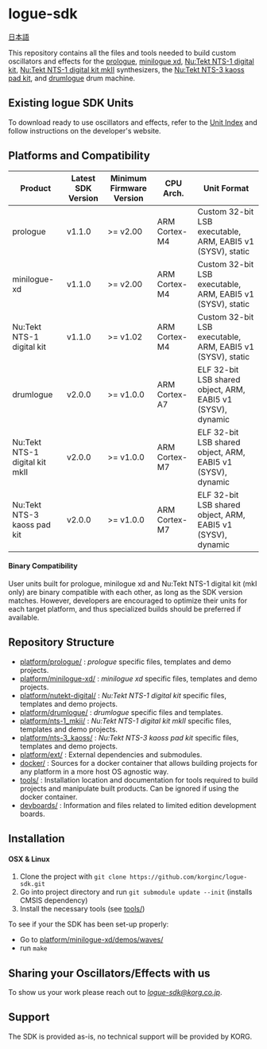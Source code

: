 # logue-sdk 

[日本語](./README_ja.md)

This repository contains all the files and tools needed to build custom oscillators and effects for the [prologue](https://www.korg.com/products/synthesizers/prologue), [minilogue xd](https://www.korg.com/products/synthesizers/minilogue_xd), [Nu:Tekt NTS-1 digital kit](https://www.korg.com/products/dj/nts_1), [Nu:Tekt NTS-1 digital kit mkII](https://www.korg.com/products/synthesizers/nts_1_mk2) synthesizers, the [Nu:Tekt NTS-3 kaoss pad kit](https://www.korg.com/products/dj/nts_3), and [drumlogue](https://www.korg.com/products/drums/drumlogue) drum machine.

## Existing logue SDK Units

To download ready to use oscillators and effects, refer to the [Unit Index](https://korginc.github.io/logue-sdk/unit-index/) and follow instructions on the developer's website.

## Platforms and Compatibility

| Product                        | Latest SDK Version | Minimum Firmware Version | CPU Arch.     | Unit Format                                                 |
|--------------------------------|--------------------|--------------------------|---------------|-------------------------------------------------------------|
| prologue                       | v1.1.0             | >= v2.00                 | ARM Cortex-M4 | Custom 32-bit LSB executable, ARM, EABI5 v1 (SYSV), static  |
| minilogue-xd                   | v1.1.0             | >= v2.00                 | ARM Cortex-M4 | Custom 32-bit LSB executable, ARM, EABI5 v1 (SYSV), static  |
| Nu:Tekt NTS-1 digital kit      | v1.1.0             | >= v1.02                 | ARM Cortex-M4 | Custom 32-bit LSB executable, ARM, EABI5 v1 (SYSV), static  |
| drumlogue                      | v2.0.0             | >= v1.0.0                | ARM Cortex-A7 | ELF 32-bit LSB shared object, ARM, EABI5 v1 (SYSV), dynamic |
| Nu:Tekt NTS-1 digital kit mkII | v2.0.0             | >= v1.0.0                | ARM Cortex-M7 | ELF 32-bit LSB shared object, ARM, EABI5 v1 (SYSV), dynamic |
| Nu:Tekt NTS-3 kaoss pad kit    | v2.0.0             | >= v1.0.0                | ARM Cortex-M7 | ELF 32-bit LSB shared object, ARM, EABI5 v1 (SYSV), dynamic |

#### Binary Compatibility

User units built for prologue, minilogue xd and Nu:Tekt NTS-1 digital kit (mkI only) are binary compatible with each other, as long as the SDK version matches.
However, developers are encouraged to optimize their units for each target platform, and thus specialized builds should be preferred if available.

## Repository Structure

* [platform/prologue/](platform/prologue/) : *prologue* specific files, templates and demo projects.
* [platform/minilogue-xd/](platform/minilogue-xd/) : *minilogue xd* specific files, templates and demo projects.
* [platform/nutekt-digital/](platform/nutekt-digital/) : *Nu:Tekt NTS-1 digital kit* specific files, templates and demo projects.
* [platform/drumlogue/](platform/drumlogue/) : *drumlogue* specific files and templates.
* [platform/nts-1_mkii/](platform/nts-1_mkii/) : *Nu:Tekt NTS-1 digital kit mkII* specific files, templates and demo projects.
* [platform/nts-3_kaoss/](platform/nts-3_kaoss/) : *Nu:Tekt NTS-3 kaoss pad kit* specific files, templates and demo projects.
* [platform/ext/](platform/ext/) : External dependencies and submodules.
* [docker/](docker/) : Sources for a docker container that allows building projects for any platform in a more host OS agnostic way.
* [tools/](tools/) : Installation location and documentation for tools required to build projects and manipulate built products. Can be ignored if using the docker container.
* [devboards/](devboards/) : Information and files related to limited edition development boards.

## Installation

#### OSX & Linux
1. Clone the project with ```git clone https://github.com/korginc/logue-sdk.git```
2. Go into project directory and run ```git submodule update --init``` (installs CMSIS dependency)
3. Install the necessary tools (see [tools/](tools/))

To see if your the SDK has been set-up properly:
- Go to [platform/minilogue-xd/demos/waves/](platform/minilogue-xd/demos/waves/)
- run ```make```

## Sharing your Oscillators/Effects with us

To show us your work please reach out to *logue-sdk@korg.co.jp*.

## Support

The SDK is provided as-is, no technical support will be provided by KORG.



